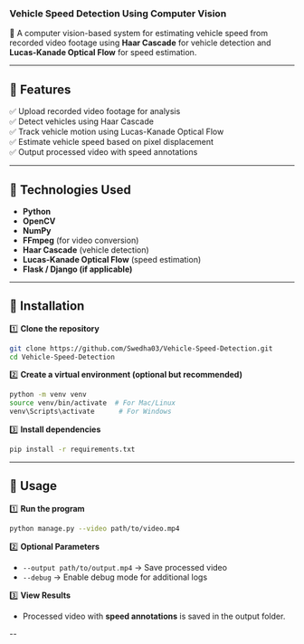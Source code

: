
### **Vehicle Speed Detection Using Computer Vision**  

🚗 A computer vision-based system for estimating vehicle speed from recorded video footage using **Haar Cascade** for vehicle detection and **Lucas-Kanade Optical Flow** for speed estimation.  

---

## **🔹 Features**  
✅ Upload recorded video footage for analysis  
✅ Detect vehicles using Haar Cascade  
✅ Track vehicle motion using Lucas-Kanade Optical Flow  
✅ Estimate vehicle speed based on pixel displacement  
✅ Output processed video with speed annotations  

---

## **🔹 Technologies Used**  
- **Python**  
- **OpenCV**  
- **NumPy**  
- **FFmpeg** (for video conversion)  
- **Haar Cascade** (vehicle detection)  
- **Lucas-Kanade Optical Flow** (speed estimation)  
- **Flask / Django (if applicable)**  

---

## **🔹 Installation**  

1️⃣ **Clone the repository**  
```bash
git clone https://github.com/Swedha03/Vehicle-Speed-Detection.git
cd Vehicle-Speed-Detection
```

2️⃣ **Create a virtual environment (optional but recommended)**  
```bash
python -m venv venv
source venv/bin/activate  # For Mac/Linux
venv\Scripts\activate      # For Windows
```

3️⃣ **Install dependencies**  
```bash
pip install -r requirements.txt
```

---

## **🔹 Usage**  

1️⃣ **Run the program**  
```bash
python manage.py --video path/to/video.mp4
```

2️⃣ **Optional Parameters**  
- `--output path/to/output.mp4` → Save processed video  
- `--debug` → Enable debug mode for additional logs  

3️⃣ **View Results**  
- Processed video with **speed annotations** is saved in the output folder.  

--



